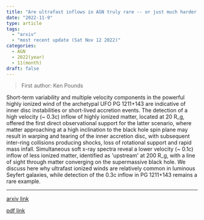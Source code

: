 ```yaml
---
title: "Are ultrafast inflows in AGN truly rare -- or just much harder to see?"
date: "2022-11-9"
type: article
tags:
  - "arxiv"
  - "most recent update (Sat Nov 12 2022)"
categories:
  - AGN
  - 2022(year)
  - 11(month)
draft: false
---
```


> First author: Ken Pounds

 Short-term variability and multiple velocity components in the powerful
highly ionized wind of the archetypal UFO PG 1211+143 are indicative of inner
disc instabilities or short-lived accretion events. The detection of a high
velocity (~ 0.3c) inflow of highly ionized matter, located at 20 R_g, offered
the first direct observational support for the latter scenario, where matter
approaching at a high inclination to the black hole spin plane may result in
warping and tearing of the inner accretion disc, with subsequent inter-ring
collisions producing shocks, loss of rotational support and rapid mass infall.
Simultaneous soft x-ray spectra reveal a lower velocity (~ 0.1c) inflow of less
ionized matter, identified as 'upstream' at 200 R_g, with a line of sight
through matter converging on the supermassive black hole. We discuss here why
ultrafast ionized winds are relatively common in luminous Seyfert galaxies,
while detection of the 0.3c inflow in PG 1211+143 remains a rare example.

---
[arxiv link](http://arxiv.org/abs/2211.05048v1)

[pdf link](http://arxiv.org/pdf/2211.05048v1)